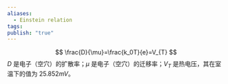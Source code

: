 ```yaml
---
aliases:
  - Einstein relation
tags: 
publish: "true"
---
```

$$
\frac{D}{\mu}=\frac{k_0T}{e}=V_{T}
$$
$D$ 是电子（空穴）的扩散率；$\mu$ 是电子（空穴）的迁移率；$V_T$ 是热电压，其在室温下的值为 $25.852mV$。
